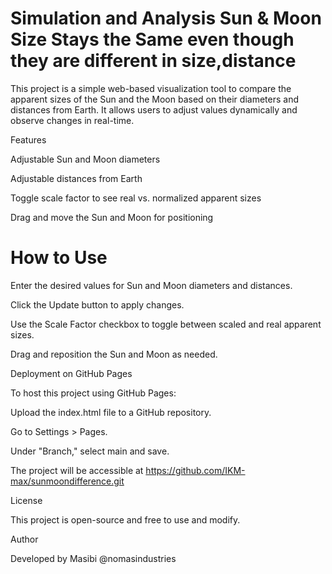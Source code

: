 <h1>Simulation and Analysis Sun & Moon Size Stays the Same even though they are different in size,distance </h1>

This project is a simple web-based visualization tool to compare the apparent sizes of the Sun and the Moon based on their diameters and distances from Earth. It allows users to adjust values dynamically and observe changes in real-time.

Features

Adjustable Sun and Moon diameters

Adjustable distances from Earth

Toggle scale factor to see real vs. normalized apparent sizes

Drag and move the Sun and Moon for positioning

<H1>How to Use</H1>

Enter the desired values for Sun and Moon diameters and distances.

Click the Update button to apply changes.

Use the Scale Factor checkbox to toggle between scaled and real apparent sizes.

Drag and reposition the Sun and Moon as needed.

Deployment on GitHub Pages

To host this project using GitHub Pages:

Upload the index.html file to a GitHub repository.

Go to Settings > Pages.

Under "Branch," select main and save.

The project will be accessible at https://github.com/IKM-max/sunmoondifference.git

License

This project is open-source and free to use and modify.

Author

Developed by Masibi @nomasindustries

